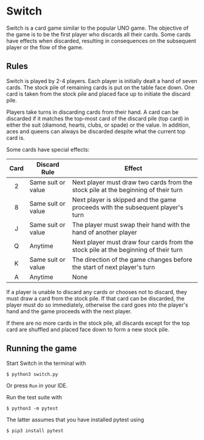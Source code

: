 # Switch

Switch is a card game similar to the popular UNO game. The objective
of the game is to be the first player who discards all their cards. 
Some cards have effects when discarded, resulting in consequences on 
the subsequent player or the flow of the game.

## Rules

Switch is played by 2-4 players. Each player is initially dealt a hand
of seven cards. The stock pile of remaining cards is put on the table face down. 
One card is taken from the stock pile and placed face up to initiate the discard pile.

Players take turns in discarding cards from their hand. A card can be 
discarded if it matches the top-most card of the discard pile (top card) 
in either the suit (diamond, hearts, clubs, or spade) or the value. 
In addition, aces and queens can always be discarded despite what the 
current top card is.

Some cards have special effects:

| Card  | Discard Rule       | Effect                                                                             |
| :---: | ------------------ | -----------------------------------------------------------------------------------|
| 2     | Same suit or value | Next player must draw two cards from the stock pile at the beginning of their turn |
| 8     | Same suit or value | Next player is skipped and the game proceeds with the subsequent player's turn     |
| J     | Same suit or value | The player must swap their hand with the hand of another player                    |
| Q     | Anytime            | Next player must draw four cards from the stock pile at the beginning of their turn|
| K     | Same suit or value | The direction of the game changes before the start of next player's turn           |
| A     | Anytime            | None                                                                               |

If a player is unable to discard any cards or chooses not to discard, they must 
draw a card from the stock pile. If that card can be discarded, the player 
must do so immediately, otherwise the card goes into the player's hand and the game
proceeds with the next player.

If there are no more cards in the stock pile, all discards except for the 
top card are shuffled and placed face down to form a new stock pile.


## Running the game

Start Switch in the terminal with

	$ python3 switch.py

Or press `Run` in your IDE.

Run the test suite with

	$ python3 -m pytest

The latter assumes that you have installed pytest using

    $ pip3 install pytest
